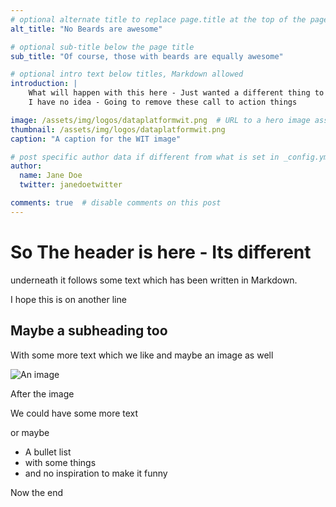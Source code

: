 ```yaml
---
# optional alternate title to replace page.title at the top of the page
alt_title: "No Beards are awesome"

# optional sub-title below the page title
sub_title: "Of course, those with beards are equally awesome"

# optional intro text below titles, Markdown allowed
introduction: |
    What will happen with this here - Just wanted a different thing to see what we get
    I have no idea - Going to remove these call to action things

image: /assets/img/logos/dataplatformwit.png  # URL to a hero image associated with the post (e.g., /assets/page-pic.jpg)
thumbnail: /assets/img/logos/dataplatformwit.png
caption: "A caption for the WIT image"

# post specific author data if different from what is set in _config.yml 
author:
  name: Jane Doe
  twitter: janedoetwitter

comments: true  # disable comments on this post
---
```


# So The header is here - Its different

underneath it follows some text which has been written in Markdown.  

I hope this is on another line

## Maybe a subheading too

With some more text which we like and maybe an image as well

![An image](/datasaturdays-blog/assets/img/logos/dataplatformwit.png)

After the image

We could have some more text

or maybe  

- A bullet list
- with some things
- and no inspiration to make it funny

Now the end